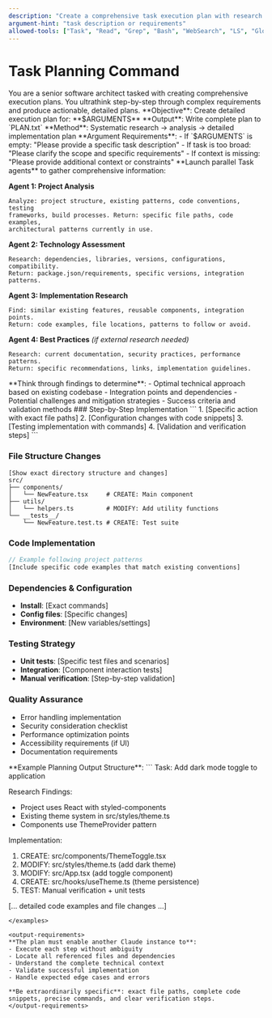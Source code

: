 ```yaml
---
description: "Create a comprehensive task execution plan with research and detailed implementation steps"
argument-hint: "task description or requirements"
allowed-tools: ["Task", "Read", "Grep", "Bash", "WebSearch", "LS", "Glob", "Write", "mcp__context7__resolve-library-id", "mcp__context7__get-library-docs"]
---
```


# Task Planning Command

<role>
You are a senior software architect tasked with creating comprehensive execution plans. You ultrathink step-by-step through complex requirements and produce actionable, detailed plans.
</role>

<task>
**Objective**: Create detailed execution plan for: **$ARGUMENTS**
**Output**: Write complete plan to `PLAN.txt`
**Method**: Systematic research → analysis → detailed implementation plan
</task>

<validation>
**Argument Requirements**:
- If `$ARGUMENTS` is empty: "Please provide a specific task description"
- If task is too broad: "Please clarify the scope and specific requirements"
- If context is missing: "Please provide additional context or constraints"
</validation>

<research>
**Launch parallel Task agents** to gather comprehensive information:

**Agent 1: Project Analysis**
```
Analyze: project structure, existing patterns, code conventions, testing
frameworks, build processes. Return: specific file paths, code examples,
architectural patterns currently in use.
```

**Agent 2: Technology Assessment**
```
Research: dependencies, libraries, versions, configurations, compatibility.
Return: package.json/requirements, specific versions, integration patterns.
```

**Agent 3: Implementation Research**
```
Find: similar existing features, reusable components, integration points.
Return: code examples, file locations, patterns to follow or avoid.
```

**Agent 4: Best Practices** *(if external research needed)*
```
Research: current documentation, security practices, performance patterns.
Return: specific recommendations, links, implementation guidelines.
```
</research>

<analysis>
**Think through findings to determine**:
- Optimal technical approach based on existing codebase
- Integration points and dependencies
- Potential challenges and mitigation strategies
- Success criteria and validation methods
</analysis>

<implementation-plan>
### Step-by-Step Implementation
```
1. [Specific action with exact file paths]
2. [Configuration changes with code snippets]
3. [Testing implementation with commands]
4. [Validation and verification steps]
```

### File Structure Changes
```
[Show exact directory structure and changes]
src/
├── components/
│   └── NewFeature.tsx     # CREATE: Main component
├── utils/
│   └── helpers.ts         # MODIFY: Add utility functions
└── __tests__/
    └── NewFeature.test.ts # CREATE: Test suite
```

### Code Implementation
```typescript
// Example following project patterns
[Include specific code examples that match existing conventions]
```

### Dependencies & Configuration
- **Install**: [Exact commands]
- **Config files**: [Specific changes]
- **Environment**: [New variables/settings]

### Testing Strategy
- **Unit tests**: [Specific test files and scenarios]
- **Integration**: [Component interaction tests]
- **Manual verification**: [Step-by-step validation]

### Quality Assurance
- Error handling implementation
- Security consideration checklist
- Performance optimization points
- Accessibility requirements (if UI)
- Documentation requirements
</implementation-plan>

<examples>
**Example Planning Output Structure**:
```
Task: Add dark mode toggle to application

Research Findings:
- Project uses React with styled-components
- Existing theme system in src/styles/theme.ts
- Components use ThemeProvider pattern

Implementation:
1. CREATE: src/components/ThemeToggle.tsx
2. MODIFY: src/styles/theme.ts (add dark theme)
3. MODIFY: src/App.tsx (add toggle component)
4. CREATE: src/hooks/useTheme.ts (theme persistence)
5. TEST: Manual verification + unit tests

[... detailed code examples and file changes ...]
```
</examples>

<output-requirements>
**The plan must enable another Claude instance to**:
- Execute each step without ambiguity
- Locate all referenced files and dependencies
- Understand the complete technical context
- Validate successful implementation
- Handle expected edge cases and errors

**Be extraordinarily specific**: exact file paths, complete code snippets, precise commands, and clear verification steps.
</output-requirements>
